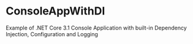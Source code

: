 # ConsoleAppWithDI
Example of .NET Core 3.1 Console Application with built-in Dependency Injection, Configuration and Logging
